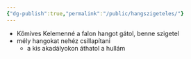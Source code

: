 ```yaml
---
{"dg-publish":true,"permalink":"/public/hangszigeteles/"}
---
```


- Kőmíves Kelemenné a falon hangot gátol, benne szigetel
- mély hangokat nehéz csillapítani
	- a kis akadályokon áthatol a hullám